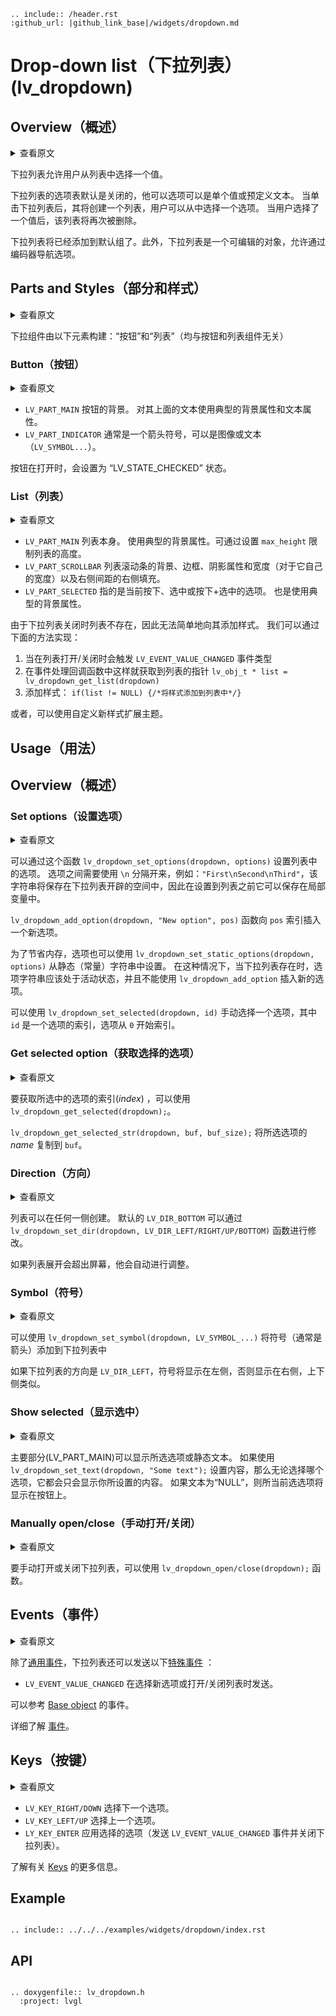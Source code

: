 ```eval_rst
.. include:: /header.rst 
:github_url: |github_link_base|/widgets/dropdown.md
```
# Drop-down list（下拉列表） (lv_dropdown)


## Overview（概述）

<details>
<summary>查看原文</summary>
<p>

The drop-down list allows the user to select one value from a list. 

The drop-down list is closed by default and displays a single value or a predefined text. 
When activated (by click on the drop-down list), a list is created from which the user may select one option. 
When the user selects a new value, the list is deleted again.

The Drop-down list is added to the default group (if it is set). Besides the Drop-down list is an editable object to allow selecting an option with encoder navigation too.

</p>
</details>

下拉列表允许用户从列表中选择一个值。

下拉列表的选项表默认是关闭的，他可以选项可以是单个值或预定义文本。
当单击下拉列表后，其将创建一个列表，用户可以从中选择一个选项。
当用户选择了一个值后，该列表将再次被删除。

下拉列表将已经添加到默认组了。此外，下拉列表是一个可编辑的对象，允许通过编码器导航选项。

## Parts and Styles（部分和样式）

<details>
<summary>查看原文</summary>
<p>

The Dropdown widget is built from the elements: "button" and "list" (both not related to the button and list widgets)

</p>
</details>

下拉组件由以下元素构建：“按钮”和“列表”（均与按钮和列表组件无关）

### Button（按钮）

<details>
<summary>查看原文</summary>
<p>

- `LV_PART_MAIN` The background of the button. Uses the typical background properties and text properties for the text on it.
- `LV_PART_INDICATOR` Typically an arrow symbol that can be an image or a text (`LV_SYMBOL`).

The button goes to `LV_STATE_CHECKED` when its opened.

</p>
</details>

- `LV_PART_MAIN` 按钮的背景。 对其上面的文本使用典型的背景属性和文本属性。
- `LV_PART_INDICATOR` 通常是一个箭头符号，可以是图像或文本（`LV_SYMBOL...`）。

按钮在打开时，会设置为 “LV_STATE_CHECKED” 状态。

### List（列表）

<details>
<summary>查看原文</summary>
<p>

- `LV_PART_MAIN` The list itself. Uses the typical background properties. `max_height` can be used to limit the height of the list. 
- `LV_PART_SCROLLBAR` The scrollbar background, border, shadow properties and width (for its own width) and right padding for the spacing on the right.
- `LV_PART_SELECTED` Refers to the currently pressed, checked or pressed+checked option. Also uses the typical background properties. 

As list does not exist when the drop-down list is closed it's not possible to simply add styles to it.
Instead the following should be done:
1. Ad an event handler to the button for `LV_EVENT_VALUE_CHANGED` (triggered when the list is opened/closed)
2. Use `lv_obj_t * list = lv_dropdown_get_list(dropdown)`
3. `if(list != NULL) {/*Add the styles to the list*/}`

Alternatively the theme can be extended with the new styles. 

</p>
</details>

- `LV_PART_MAIN` 列表本身。 使用典型的背景属性。可通过设置 `max_height` 限制列表的高度。
- `LV_PART_SCROLLBAR` 列表滚动条的背景、边框、阴影属性和宽度（对于它自己的宽度）以及右侧间距的右侧填充。
- `LV_PART_SELECTED` 指的是当前按下、选中或按下+选中的选项。 也是使用典型的背景属性。

由于下拉列表关闭时列表不存在，因此无法简单地向其添加样式。
我们可以通过下面的方法实现：
1. 当在列表打开/关闭时会触发 `LV_EVENT_VALUE_CHANGED` 事件类型
2. 在事件处理回调函数中这样就获取到列表的指针 `lv_obj_t * list = lv_dropdown_get_list(dropdown)`
3. 添加样式： `if(list != NULL) {/*将样式添加到列表中*/}`

或者，可以使用自定义新样式扩展主题。

## Usage（用法）

## Overview（概述）

### Set options（设置选项）

<details>
<summary>查看原文</summary>
<p>

Options are passed to the drop-down list as a string with `lv_dropdown_set_options(dropdown, options)`. Options should be separated by `\n`. For example: `"First\nSecond\nThird"`. This string will be saved in the drop-down list, so it can in a local variable.

The `lv_dropdown_add_option(dropdown, "New option", pos)` function inserts a new option to `pos` index.

To save memory the options can set from a static(constant) string too with `lv_dropdown_set_static_options(dropdown, options)`. 
In this case the options string should be alive while the drop-down list exists and `lv_dropdown_add_option` can't be used

You can select an option manually with `lv_dropdown_set_selected(dropdown, id)`, where `id` is the index of an option.

</p>
</details>

可以通过这个函数 `lv_dropdown_set_options(dropdown, options)` 设置列表中的选项。 选项之间需要使用 `\n` 分隔开来，例如：`"First\nSecond\nThird"`，该字符串将保存在下拉列表开辟的空间中，因此在设置到列表之前它可以保存在局部变量中。

`lv_dropdown_add_option(dropdown, "New option", pos)` 函数向 `pos` 索引插入一个新选项。

为了节省内存，选项也可以使用 `lv_dropdown_set_static_options(dropdown, options)` 从静态（常量）字符串中设置。
在这种情况下，当下拉列表存在时，选项字符串应该处于活动状态，并且不能使用 `lv_dropdown_add_option` 插入新的选项。

可以使用 `lv_dropdown_set_selected(dropdown, id)` 手动选择一个选项，其中 `id` 是一个选项的索引，选项从 `0` 开始索引。

### Get selected option（获取选择的选项）

<details>
<summary>查看原文</summary>
<p>

The get the *index* of the selected option, use `lv_dropdown_get_selected(dropdown)`.

`lv_dropdown_get_selected_str(dropdown, buf, buf_size)` copies the *name* of the selected option to `buf`.

</p>
</details>

要获取所选中的选项的索引(*index*) ，可以使用 `lv_dropdown_get_selected(dropdown);`。

`lv_dropdown_get_selected_str(dropdown, buf, buf_size);` 将所选选项的 *name* 复制到 `buf`。

### Direction（方向）

<details>
<summary>查看原文</summary>
<p>

The list can be created on any side. The default `LV_DIR_BOTTOM` can be modified by `lv_dropdown_set_dir(dropdown, LV_DIR_LEFT/RIGHT/UP/BOTTOM)` function.

If the list would be vertically out of the screen, it will be aligned to the edge.

</p>
</details>

列表可以在任何一侧创建。 默认的 `LV_DIR_BOTTOM` 可以通过`lv_dropdown_set_dir(dropdown, LV_DIR_LEFT/RIGHT/UP/BOTTOM)` 函数进行修改。

如果列表展开会超出屏幕，他会自动进行调整。

### Symbol（符号）

<details>
<summary>查看原文</summary>
<p>

A symbol (typically an arrow) can be added to the drop down list with `lv_dropdown_set_symbol(dropdown, LV_SYMBOL_...)`

If the direction of the drop-down list is  `LV_DIR_LEFT` the symbol will be shown on the left, otherwise on the right.

</p>
</details>

可以使用 `lv_dropdown_set_symbol(dropdown, LV_SYMBOL_...)` 将符号（通常是箭头）添加到下拉列表中

如果下拉列表的方向是 `LV_DIR_LEFT`，符号将显示在左侧，否则显示在右侧，上下侧类似。

### Show selected（显示选中）

<details>
<summary>查看原文</summary>
<p>

The main part can either show the selected option or a static text. If a static is set with `lv_dropdown_set_text(dropdown, "Some text")` it will be shown regardless to th selected option.
If the text is `NULL` the selected option is displayed on the button.

</p>
</details>

主要部分(LV_PART_MAIN)可以显示所选选项或静态文本。 如果使用 `lv_dropdown_set_text(dropdown, "Some text");` 设置内容，那么无论选择哪个选项，它都会只会显示你所设置的内容。
如果文本为“NULL”，则所当前选选项将显示在按钮上。

### Manually open/close（手动打开/关闭）

<details>
<summary>查看原文</summary>
<p>

To manually open or close the drop-down list the `lv_dropdown_open/close(dropdown)` function can be used.

</p>
</details>

要手动打开或关闭下拉列表，可以使用 `lv_dropdown_open/close(dropdown);` 函数。

## Events（事件）

<details>
<summary>查看原文</summary>
<p>

Apart from the [Generic events](../overview/event.html#generic-events), the following [Special events](../overview/event.html#special-events) are sent by the drop-down list:
- `LV_EVENT_VALUE_CHANGED` Sent when the new option is selected or the list is opened/closed.

See the events of the [Base object](/widgets/obj) too.

Learn more about [Events](/overview/event).

</p>
</details>

除了[通用事件](../overview/event.html#generic-events)，下拉列表还可以发送以下[特殊事件](../overview/event.html#special-events) ：
- `LV_EVENT_VALUE_CHANGED` 在选择新选项或打开/关闭列表时发送。

可以参考 [Base object](/widgets/obj) 的事件。

详细了解 [事件](/overview/event)。

## Keys（按键）

<details>
<summary>查看原文</summary>
<p>

- `LV_KEY_RIGHT/DOWN` Select the next option.
- `LV_KEY_LEFT/UP` Select the previous option.
- `LY_KEY_ENTER` Apply the selected option (Sends `LV_EVENT_VALUE_CHANGED` event and closes the drop-down list).

Learn more about [Keys](/overview/indev).

</p>
</details>

- `LV_KEY_RIGHT/DOWN` 选择下一个选项。
- `LV_KEY_LEFT/UP` 选择上一个选项。
- `LY_KEY_ENTER` 应用选择的选项（发送 `LV_EVENT_VALUE_CHANGED` 事件并关闭下拉列表）。

了解有关 [Keys](/overview/indev) 的更多信息。

## Example

```eval_rst

.. include:: ../../../examples/widgets/dropdown/index.rst

```

## API

```eval_rst

.. doxygenfile:: lv_dropdown.h
  :project: lvgl

```
